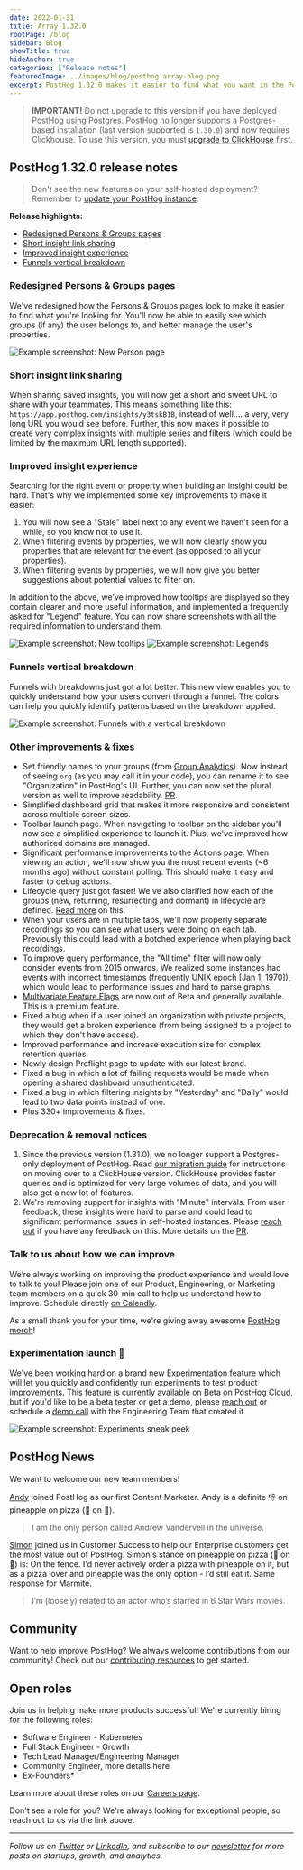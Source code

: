 ```yaml
---
date: 2022-01-31
title: Array 1.32.0
rootPage: /blog
sidebar: Blog
showTitle: true
hideAnchor: true
categories: ["Release notes"]
featuredImage: ../images/blog/posthog-array-blog.png
excerpt: PostHog 1.32.0 makes it easier to find what you want in the Persons & Groups page, introduces vertical funnels and sets the stage for the launch of Experimentation!
---
```


<blockquote class='warning-note'>
<b>IMPORTANT!</b> Do not upgrade to this version if you have deployed PostHog using Postgres. PostHog no longer supports a Postgres-based installation (last version supported is <code>1.30.0</code>) and now requires Clickhouse. To use this version, you must <a href="/docs/self-host/migrate-from-postgres-to-clickhouse" target="_blank">upgrade to ClickHouse</a> first.
</blockquote>

## PostHog 1.32.0 release notes

> Don't see the new features on your self-hosted deployment? Remember to [update your PostHog instance](/docs/self-host/configure/upgrading-posthog).

**Release highlights:**
- [Redesigned Persons & Groups pages](#redesigned-persons--groups-pages)
- [Short insight link sharing](#short-insight-link-sharing)
- [Improved insight experience](#improved-insight-experience)
- [Funnels vertical breakdown](#funnels-vertical-breakdown)
### Redesigned Persons & Groups pages

We've redesigned how the Persons & Groups pages look to make it easier to find what you're looking for. You'll now be able to easily see which groups (if any) the user belongs to, and better manage the user's properties.

<img src="https://posthog-static-files.s3.us-east-2.amazonaws.com/Website-Assets/Array/1_32_0-new-person-page.gif" alt="Example screenshot: New Person page" />

<br />

### Short insight link sharing

When sharing saved insights, you will now get a short and sweet URL to share with your teammates. This means something like this: `https://app.posthog.com/insights/y3tskB1B`, instead of well.... a very, very long URL you would see before. Further, this now makes it possible to create very complex insights with multiple series and filters (which could be limited by the maximum URL length supported).

### Improved insight experience

Searching for the right event or property when building an insight could be hard. That's why we implemented some key improvements to make it easier:
1. You will now see a "Stale" label next to any event we haven't seen for a while, so you know not to use it.
2. When filtering events by properties, we will now clearly show you properties that are relevant for the event (as opposed to all your properties).
3. When filtering events by properties, we will now give you better suggestions about potential values to filter on.

In addition to the above, we've improved how tooltips are displayed so they contain clearer and more useful information, and implemented a frequently asked for "Legend" feature. You can now share screenshots with all the required information to understand them.

<img src="https://posthog-static-files.s3.us-east-2.amazonaws.com/Website-Assets/Array/1_32_0-new-tooltips.png" alt="Example screenshot: New tooltips" />

<img src="https://posthog-static-files.s3.us-east-2.amazonaws.com/Website-Assets/Array/1_32_0-legends.png" alt="Example screenshot: Legends" />

### Funnels vertical breakdown

Funnels with breakdowns just got a lot better. This new view enables you to quickly understand how your users convert through a funnel. The colors can help you quickly identify patterns based on the breakdown applied.


<img src="https://posthog-static-files.s3.us-east-2.amazonaws.com/Website-Assets/Array/1_32_0-funnel-vertical-breakdown.png" alt="Example screenshot: Funnels with a vertical breakdown" />

<br />

### Other improvements & fixes

- Set friendly names to your groups (from [Group Analytics](/docs/user-guides/group-analytics)). Now instead of seeing `org` (as you may call it in your code), you can rename it to see "Organization" in PostHog's UI. Further, you can now set the plural version as well to improve readability. [PR](https://github.com/PostHog/posthog/pull/7974).
- Simplified dashboard grid that makes it more responsive and consistent across multiple screen sizes.
- Toolbar launch page. When navigating to toolbar on the sidebar you'll now see a simplified experience to launch it. Plus, we've improved how authorized domains are managed.
- Significant performance improvements to the Actions page. When viewing an action, we'll now show you the most recent events (~6 months ago) without constant polling. This should make it easy and faster to debug actions.
- Lifecycle query just got faster! We've also clarified how each of the groups (new, returning, resurrecting and dormant) in lifecycle are defined. [Read more](https://github.com/PostHog/posthog/pull/8021) on this.
- When your users are in multiple tabs, we'll now properly separate recordings so you can see what users were doing on each tab. Previously this could lead with a botched experience when playing back recordings.
- To improve query performance, the "All time" filter will now only consider events from 2015 onwards. We realized some instances had events with incorrect timestamps (frequently UNIX epoch [Jan 1, 1970]), which would lead to performance issues and hard to parse graphs.
- [Multivariate Feature Flags](https://posthog.com/docs/user-guides/feature-flags#multivariate-feature-flags) are now out of Beta and generally available. This is a premium feature.
- Fixed a bug when if a user joined an organization with private projects, they would get a broken experience (from being assigned to a project to which they don't have access).
- Improved performance and increase execution size for complex retention queries.
- Newly design Preflight page to update with our latest brand.
- Fixed a bug in which a lot of failing requests would be made when opening a shared dashboard unauthenticated.
- Fixed a bug in which filtering insights by "Yesterday" and "Daily" would lead to two data points instead of one.
- Plus 330+ improvements & fixes.

### Deprecation & removal notices

1. Since the previous version (1.31.0), we no longer support a Postgres-only deployment of PostHog. Read [our migration guide](/docs/self-host/migrate-from-postgres-to-clickhouse) for instructions on moving over to a ClickHouse version. ClickHouse provides faster queries and is optimized for very large volumes of data, and you will also get a new lot of features.
2. We're removing support for insights with "Minute" intervals. From user feedback, these insights were hard to parse and could lead to significant performance issues in self-hosted instances. Please [reach out](/support) if you have any feedback on this. More details on the [PR](https://github.com/PostHog/posthog/pull/7847).

### Talk to us about how we can improve

We’re always working on improving the product experience and would love to talk to you! Please join one of our Product, Engineering, or Marketing team members on a quick 30-min call to help us understand how to improve. Schedule directly [on Calendly](https://calendly.com/posthog-feedback).

As a small thank you for your time, we're giving away awesome [PostHog merch](https://merch.posthog.com)!


### Experimentation launch 🚀

We've been working hard on a brand new Experimentation feature which will let you quickly and confidently run experiments to test product improvements. This feature is currently available on Beta on PostHog Cloud, but if you'd like to be a beta tester or get a demo, please [reach out](https://posthog.com/slack) or schedule a [demo call](https://calendly.com/posthog-feedback) with the Engineering Team that created it.

<img src="https://posthog-static-files.s3.us-east-2.amazonaws.com/Website-Assets/Array/1_32_0-experiments-sneak-peek.png" alt="Example screenshot: Experiments sneak peek" />

## PostHog News

We want to welcome our new team members!


[Andy](https://posthog.com/handbook/company/team#andy-vandervell-content-marketer) joined PostHog as our first Content Marketer. Andy is a definite 👎 on pineapple on pizza (🍍 on 🍕).

> I am the only person called Andrew Vandervell in the universe.

[Simon](https://posthog.com/handbook/company/team#simon-fisher-customer-success) joined us in Customer Success to help our Enterprise customers get the most value out of PostHog. Simon's stance on pineapple on pizza (🍍 on 🍕) is: On the fence.  I'd never actively order a pizza with pineapple on it, but as a pizza lover and pineapple was the only option - I’d still eat it.  Same response for Marmite.

> I’m (loosely) related to an actor who’s starred in 6 Star Wars movies.


## Community

Want to help improve PostHog? We always welcome contributions from our community! Check out our [contributing resources](/docs/contribute) to get started.

## Open roles

Join us in helping make more products successful! We're currently hiring for the following roles:

- Software Engineer - Kubernetes
- Full Stack Engineer - Growth
- Tech Lead Manager/Engineering Manager
- Community Engineer, more details here
- Ex-Founders*

Learn more about these roles on our [Careers page](https://posthog.com/careers).

Don't see a role for you? We're always looking for exceptional people, so reach out to us via the link above.

<hr/>

_Follow us on [Twitter](https://twitter.com/PostHog) or [LinkedIn](https://linkedin.com/company/posthog), and subscribe to our [newsletter](https://posthog.com/newsletter) for more posts on startups, growth, and analytics._

<ArrayCTA />
